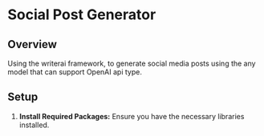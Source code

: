 # Social Post Generator

## Overview
Using the writerai framework, to generate social media posts using the any model that can support OpenAI api type. 

## Setup

1. **Install Required Packages:**
   Ensure you have the necessary libraries installed.
